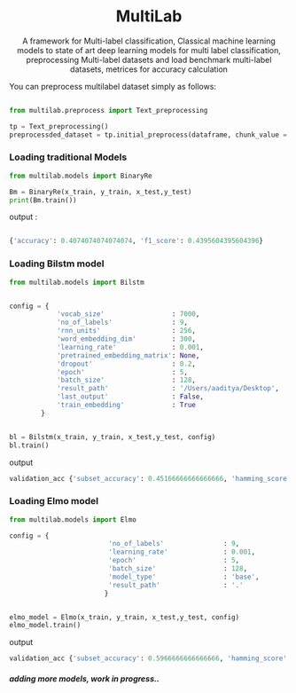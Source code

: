 <h1 align="center"> MultiLab</h1>
<p align="center">A framework for Multi-label classification, Classical machine learning models to state of art deep learning models for multi label classification, preprocessing Multi-label datasets and load benchmark multi-label datasets, metrices for accuracy calculation </p>


You can preprocess multilabel dataset simply as follows:
```python

from multilab.preprocess import Text_preprocessing

tp = Text_preprocessing()
preprocessded_dataset = tp.initial_preprocess(dataframe, chunk_value = 5)

```

### Loading traditional Models


```python
from multilab.models import BinaryRe

Bm = BinaryRe(x_train, y_train, x_test,y_test)
print(Bm.train())
```

output :

```python

{'accuracy': 0.4074074074074074, 'f1_score': 0.4395604395604396}
```

### Loading Bilstm model

```python
from multilab.models import Bilstm


config = {
            'vocab_size'                 : 7000,
            'no_of_labels'               : 9,
            'rnn_units'                  : 256, 
            'word_embedding_dim'         : 300, 
            'learning_rate'              : 0.001, 
            'pretrained_embedding_matrix': None,
            'dropout'                    : 0.2,
            'epoch'                      : 5,
            'batch_size'                 : 128,
            'result_path'                : '/Users/aaditya/Desktop',
            'last_output'                : False,
            'train_embedding'            : True
        }


bl = Bilstm(x_train, y_train, x_test,y_test, config)
bl.train()
```

output

```python
validation_acc {'subset_accuracy': 0.45166666666666666, 'hamming_score': 0.4601111111111112, 'hamming_loss': 0.1285185185185185, 'micro_ac': 0.4490395710185522, 'weight_ac': 0.2830056188426279, 'epoch': 0}
```




### Loading Elmo model

```python
from multilab.models import Elmo

config = {
                         'no_of_labels'               : 9,
                         'learning_rate'              : 0.001,
                         'epoch'                      : 5,
                         'batch_size'                 : 128,
                         'model_type'                 : 'base',
                         'result_path'                : '.'
                        }


elmo_model = Elmo(x_train, y_train, x_test,y_test, config)
elmo_model.train()

```

output

```python
validation_acc {'subset_accuracy': 0.5966666666666666, 'hamming_score': 0.6, 'hamming_loss': 0.05907407407407408, 'micro_ac': 0.6943641132818982, 'weight_ac': 0.5731481624223015, 'epoch': 0}
```



##### adding more models, work in progress..
